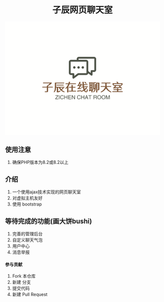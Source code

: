 <center> 
    <h1>子辰网页聊天室</h1>
    <img src='/StaticResources/image/logo.svg' alt='logo'></img>
</center>

## 使用注意
1. 确保PHP版本为8.2或8.2以上

## 介绍
1. 一个使用ajax技术实现的网页聊天室  
2. 对虚拟主机友好  
3. 使用 bootstrap

## 等待完成的功能(画大饼bushi)
1. 完善的管理后台
2. 自定义聊天气泡
3. 用户中心
4. 消息举报

#### 参与贡献

1.  Fork 本仓库
2.  新建 分支
3.  提交代码
4.  新建 Pull Request